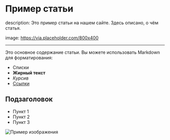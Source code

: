 # Пример статьи

description: Это пример статьи на нашем сайте. Здесь описано, о чём статья.

image: https://via.placeholder.com/800x400

---

Это основное содержание статьи. Вы можете использовать Markdown для форматирования:

- Списки
- **Жирный текст**
- *Курсив*
- [Ссылки](https://example.com)

## Подзаголовок

- Пункт 1
- Пункт 2
- Пункт 3

![Пример изображения](https://via.placeholder.com/600x300)